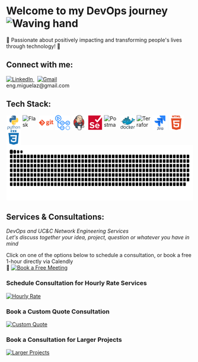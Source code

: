 # Welcome to my DevOps journey <img src="https://media.giphy.com/media/hvRJCLFzcasrR4ia7z/giphy.gif" alt="Waving hand" width="25" height="25">
🌱 Passionate about positively impacting and transforming people's lives through technology! 🌳 

## Connect with me:
<!-- Button for LinkedIn -->
<a href="https://www.linkedin.com/in/miguel-arizmendi-0287a197/" title="Connect with me on LinkedIn" alt="LinkedIn profile">
  <img src="https://img.shields.io/badge/LinkedIn-blue?style=flat&logo=linkedin&logoColor=white" alt="LinkedIn" width="85" height="25"/>
</a>&nbsp; 

<!-- Button for Gmail -->
<a href="mailto:eng.miguelaz@gmail.com" title="Send me an email" alt="Email Miguel Arizmendi at eng.miguelaz@gmail.com">
  <img src="https://img.shields.io/badge/Gmail-red?style=flat&logo=gmail&logoColor=white" alt="Gmail" width="80" height="25"/>
</a><br>
eng.miguelaz@gmail.com

## Tech Stack:
<div style="display: flex; flex-wrap: wrap; align-items: left;">
    <img src="https://github.com/devicons/devicon/blob/master/icons/python/python-original-wordmark.svg" title="Python" alt="Python" width="40" height="40"/>&nbsp;  
    <img src="https://raw.githubusercontent.com/gilbarbara/logos/29e8719bf78915c7a82a26a6c203f53c4cb8fff2/logos/flask.svg" title="Flask" alt="Flask" width="40" height="40"/>&nbsp;
    <img src="https://github.com/devicons/devicon/blob/master/icons/git/git-plain-wordmark.svg" title="Git" alt="Git" width="40" height="40"/>&nbsp;
    <img src="https://github.com/devicons/devicon/blob/master/icons/githubactions/githubactions-original.svg" title="GitHub Actions" alt="GitHub Actions" width="40" height="40"/>&nbsp;
    <img src="https://github.com/devicons/devicon/blob/master/icons/jenkins/jenkins-original.svg" title="Jenkins" alt="Jenkins" width="40" height="40"/>&nbsp;
    <img src="https://github.com/devicons/devicon/blob/master/icons/selenium/selenium-original.svg" title="Selenium WebDriver" alt="Selenium WebDriver" width="40" height="40"/>&nbsp;
    <img src="https://www.vectorlogo.zone/logos/getpostman/getpostman-icon.svg" title="Postman" alt="Postman" width="40" height="40"/>&nbsp;
    <img src="https://github.com/devicons/devicon/blob/master/icons/docker/docker-original-wordmark.svg" title="Docker" alt="Docker" width="40" height="40"/>&nbsp;
    <img src="https://www.vectorlogo.zone/logos/terraformio/terraformio-icon.svg" title="Terraform" alt="Terraform" width="40" height="40"/>&nbsp;
    <img src="https://github.com/devicons/devicon/blob/master/icons/jira/jira-original-wordmark.svg" title="Jira" alt="Jira" width="40" height="40"/>&nbsp;
    <img src="https://github.com/devicons/devicon/blob/master/icons/html5/html5-plain-wordmark.svg" title="HTML5" alt="HTML5" width="40" height="40"/>&nbsp; 
    <img src="https://github.com/devicons/devicon/blob/master/icons/css3/css3-plain-wordmark.svg" title="CSS3" alt="CSS3" width="40" height="40"/>&nbsp;
</div>

<img src="https://raw.githubusercontent.com/platane/snk/output/github-contribution-grid-snake-dark.svg" title="GitHub contributions snake animation" alt="A dynamic snake animation representing GitHub contributions" width="580" height="150"/>


## Services & Consultations: 
_DevOps and UC&C Network Engineering Services_ <br>
_Let's discuss together your idea, project, question or whatever you have in mind_ <br>

Click on one of the options below to schedule a consultation, or book a free 1-hour directly via Calendly <br>
🫴 [![Book a Free Meeting](https://img.shields.io/badge/Book%20a%20Free%20Meeting-Calendly-brightgreen?style=flat&logo=google-calendar&logoColor=green)](https://calendly.com/with_miguel)



### Schedule Consultation for Hourly Rate Services
[![Hourly Rate](https://img.shields.io/badge/Book%20Consultation-Hourly%20Rate-white)](mailto:eng.miguelaz@gmail.com?subject=Hourly%20Rate%20Consultation&body=Hi%20Miguel%2C%0D%0A%0D%0AI%27d%20like%20to%20schedule%20a%20consultation%20to%20discuss%20your%20hourly%20rate%20services.%0D%0A%0D%0A%5BYour%20Name%5D%0D%0A%0D%0AYou%20can%20also%20book%20a%20free%20consultation%20here%3A%20https%3A%2F%2Fcalendly.com%2Fwith_miguel)

### Book a Custom Quote Consultation
[![Custom Quote](https://img.shields.io/badge/Book%20Consultation-Custom%20Quote-blue)](mailto:eng.miguelaz@gmail.com?subject=Custom%20Quote%20Consultation&body=Hi%20Miguel%2C%0D%0A%0D%0AI%27d%20like%20to%20schedule%20a%20consultation%20to%20discuss%20a%20custom%20quote.%0D%0A%0D%0A%5BYour%20Name%5D%0D%0A%0D%0AYou%20can%20also%20book%20a%20free%20consultation%20here%3A%20https%3A%2F%2Fcalendly.com%2Fwith_miguel)

### Book a Consultation for Larger Projects
[![Larger Projects](https://img.shields.io/badge/Book%20Consultation-Larger%20Projects-%23DDA0DD?Color=purple)](mailto:eng.miguelaz@gmail.com?subject=Larger%20Project%20Consultation&body=Hi%20Miguel%2C%0D%0A%0D%0AI%27d%20like%20to%20schedule%20a%20consultation%20to%20discuss%20a%20larger%20project.%0D%0A%0D%0AYou%20can%20also%20book%20a%20consultation%20here%3A%20https%3A%2F%2Fcalendly.com%2Fwith_miguel)
